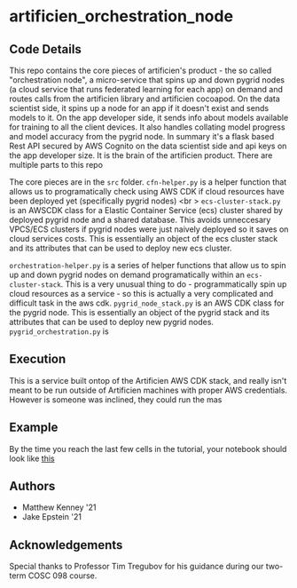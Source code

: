 # artificien_orchestration_node

## Code Details

This repo contains the core pieces of artificien's product - the so called "orchestration node", a micro-service that spins up and down pygrid nodes (a cloud service that runs federated learning for each app) on demand and routes calls from the artificien library and artificien cocoapod. On the data scientist side, it spins up a node for an app if it doesn't exist and sends models to it. On the app developer side, it sends info about models available for training to all the client devices. It also handles collating model progress and model accuracy from the pygrid node. In summary it's a flask based Rest API secured by AWS Cognito on the data scientist side and api keys on the app developer size. It is the brain of the artificien product. There are multiple parts to this repo

The core pieces are in the `src` folder.
`cfn-helper.py` is a helper function that allows us to programatically check using AWS CDK if cloud resources have been deployed yet (specifically pygrid nodes) <br \>
`ecs-cluster-stack.py` is an AWSCDK class for a Elastic Container Service (ecs) cluster shared by deployed pygrid node and a shared database. This avoids unneccesary VPCS/ECS clusters if pygrid nodes were just naively deployed so it saves on cloud services costs. This is essentially an object of the ecs cluster stack and its attributes that can be used to deploy new ecs cluster. 

`orchestration-helper.py` is a series of helper functions that allow us to spin up and down pygrid nodes on demand programatically within an `ecs-cluster-stack`. This is a very unusual thing to do - programmatically spin up cloud resources as a service - so this is actually a very complicated and difficult task in the aws cdk.
`pygrid_node_stack.py` is an AWS CDK class for the pygrid node. This is essentially an object of the pygrid stack and its attributes that can be used to deploy new pygrid nodes. 
`pygrid_orchestration.py` is 


## Execution

This is a service built ontop of the Artificien AWS CDK stack, and really isn't meant to be run outside of Artificien machines with proper AWS credentials. However is someone was inclined, they could run the mas

## Example

By the time you reach the last few cells in the tutorial, your notebook should look like [this](tutorial_sc_example.png)

## Authors

- Matthew Kenney '21
- Jake Epstein '21

## Acknowledgements

Special thanks to Professor Tim Tregubov for his guidance during our two-term COSC 098 course.
